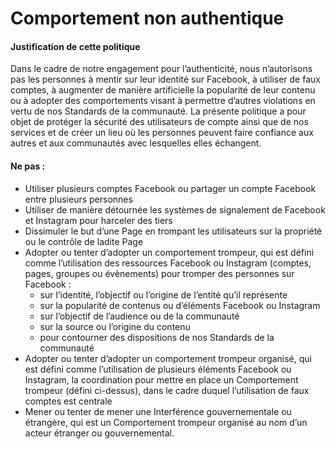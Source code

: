 Comportement non authentique
============================

#### Justification de cette politique

Dans le cadre de notre engagement pour l’authenticité, nous n’autorisons pas les personnes à mentir sur leur identité sur Facebook, à utiliser de faux comptes, à augmenter de manière artificielle la popularité de leur contenu ou à adopter des comportements visant à permettre d’autres violations en vertu de nos Standards de la communauté. La présente politique a pour objet de protéger la sécurité des utilisateurs de compte ainsi que de nos services et de créer un lieu où les personnes peuvent faire confiance aux autres et aux communautés avec lesquelles elles échangent.

#### Ne pas :

*   Utiliser plusieurs comptes Facebook ou partager un compte Facebook entre plusieurs personnes
*   Utiliser de manière détournée les systèmes de signalement de Facebook et Instagram pour harceler des tiers
*   Dissimuler le but d’une Page en trompant les utilisateurs sur la propriété ou le contrôle de ladite Page
*   Adopter ou tenter d’adopter un comportement trompeur, qui est défini comme l’utilisation des ressources Facebook ou Instagram (comptes, pages, groupes ou évènements) pour tromper des personnes sur Facebook :
    *   sur l’identité, l’objectif ou l’origine de l’entité qu’il représente
    *   sur la popularité de contenus ou d’éléments Facebook ou Instagram
    *   sur l’objectif de l’audience ou de la communauté
    *   sur la source ou l’origine du contenu
    *   pour contourner des dispositions de nos Standards de la communauté
*   Adopter ou tenter d’adopter un comportement trompeur organisé, qui est défini comme l’utilisation de plusieurs éléments Facebook ou Instagram, la coordination pour mettre en place un Comportement trompeur (défini ci-dessus), dans le cadre duquel l’utilisation de faux comptes est centrale
*   Mener ou tenter de mener une Interférence gouvernementale ou étrangère, qui est un Comportement trompeur organisé au nom d’un acteur étranger ou gouvernemental.
